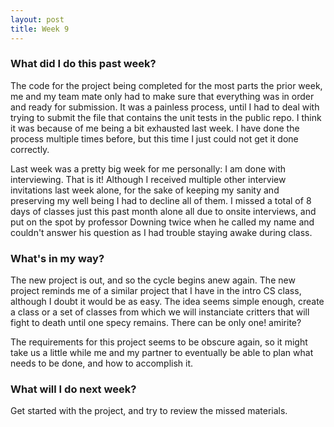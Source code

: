 ```yaml
---
layout: post
title: Week 9
---
```


### What did I do this past week?

The code for the project being completed for the most parts the prior week, me and my team mate only had to make sure that everything was in order and ready for submission. It was a painless process, until I had to deal with trying to submit the file that contains the unit tests in the public repo. I think it was because of me being a bit exhausted last week. I have done the process multiple times before, but this time I just could not get it done correctly.

Last week was a pretty big week for me personally: I am done with interviewing. That is it! Although I received multiple other interview invitations last week alone, for the sake of keeping my sanity and preserving my well being I had to decline all of them. I missed a total of 8 days of classes just this past month alone all due to onsite interviews, and put on the spot by professor Downing twice when he called my name and couldn't answer his question as I had trouble staying awake during class.

### What's in my way?

The new project is out, and so the cycle begins anew again. The new project reminds me of a similar project that I have in the intro CS class, although I doubt it would be as easy. The idea seems simple enough, create a class or a set of classes from which we will instanciate critters that will fight to death until one specy remains. There can be only one! amirite?

The requirements for this project seems to be obscure again, so it might take us a little while me and my partner to eventually be able to plan what needs to be done, and how to accomplish it. 

### What will I do next week? 

Get started with the project, and try to review the missed materials.

